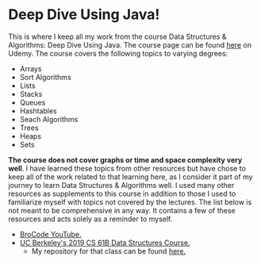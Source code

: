 # Deep Dive Using Java!

This is where I keep all my work from the course Data Structures & Algorithms: Deep Dive Using Java. The course page can be found [here](https://www.udemy.com/course/data-structures-and-algorithms-deep-dive-using-java/) on Udemy. The course covers the following topics to varying degrees:
- Arrays 
- Sort Algorithms
- Lists
- Stacks
- Queues
- Hashtables
- Seach Algorithms
- Trees
- Heaps
- Sets

**The course does not cover graphs or time and space complexity very well**. I have learned these topics from other resources but have chose to keep all of the work related to that learning here, as I consider it part of my journey to learn Data Structures & Algorithms well. I used many other resources as supplements to this course in addition to those I used to familiarize myself with topics not covered by the lectures. The list below is not meant to be comprehensive in any way. It contains a few of these resources and acts solely as a reminder to myself. 
- [BroCode YouTube.](https://www.youtube.com/c/BroCodez)
- [UC Berkeley's 2019 CS 61B Data Structures Course.](https://sp19.datastructur.es/index.html)
  - My repository for that class can be found [here.](https://github.com/freddydrew/cs61b)

